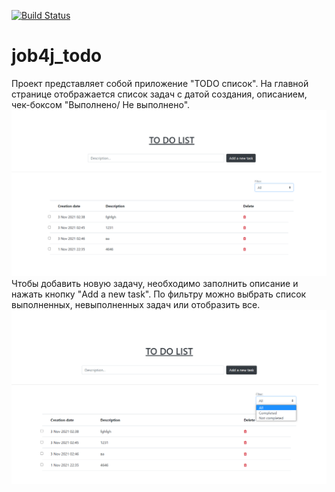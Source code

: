 [![Build Status](https://app.travis-ci.com/ainz713/job4j_todo.svg?branch=master)](https://app.travis-ci.com/ainz713/job4j_todo)
# job4j_todo

Проект представляет собой приложение "TODO список". На главной странице отображается список 
задач с датой создания, описанием, чек-боксом "Выполнено/ Не выполнено".
![ScreenShot](images/image1.png)
Чтобы добавить новую задачу, необходимо заполнить описание и нажать кнопку "Add a new task".
По фильтру можно выбрать список выполненных, невыполненных задач или отобразить все.
![ScreenShot](images/image2.png)



